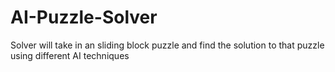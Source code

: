 # AI-Puzzle-Solver
Solver will take in an sliding block puzzle and find the solution to that puzzle using different AI techniques
